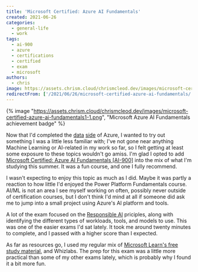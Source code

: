 ```yaml
---
title: 'Microsoft Certified: Azure AI Fundamentals'
created: 2021-06-26
categories:
  - general-life
  - work
tags:
  - ai-900
  - azure
  - certifications
  - certified
  - exam
  - microsoft
authors:
  - chris
image: https://assets.chrism.cloud/chrismcleod.dev/images/microsoft-certified-azure-ai-fundamentals1-1.png
redirectFrom: ['/2021/06/26/microsoft-certified-azure-ai-fundamentals/']
---
```


{% image "https://assets.chrism.cloud/chrismcleod.dev/images/microsoft-certified-azure-ai-fundamentals1-1.png", "Microsoft Azure AI Fundamentals achievement badge" %}

Now that I'd completed the [data](https://chrismcleod.dev/2021/06/01/microsoft-certified-azure-data-fundamentals/) [side](https://chrismcleod.dev/2021/06/13/microsoft-certified-power-platform-fundamentals/) of Azure, I wanted to try out something I was a little less familiar with; I've not gone near anything Machine Learning or AI-related in my work so far, so I felt getting at least some exposure to these topics wouldn't go amiss. I'm glad I opted to add [Microsoft Certified: Azure AI Fundamentals \[AI-900\]](https://www.credly.com/badges/a4dd4daa-9cb8-4706-bbba-924de3e8eff4/public_url) into the mix of what I'm studying this summer. It was a fun course, and one I fully recommend.

I wasn't expecting to enjoy this topic as much as I did. Maybe it was partly a reaction to how little I'd enjoyed the Power Platform Fundamentals course. AI/ML is not an area I see myself working on often, possibly never outside of certification courses, but I don't think I'd mind at all if someone did ask me to jump into a small project using Azure's AI platform and tools.

A lot of the exam focused on the [Responsible AI](https://www.microsoft.com/en-gb/ai/responsible-ai) priciples, along with identifying the different types of workloads, tools, and models to use. This was one of the easier exams I'd sat lately. It took me around twenty minutes to complete, and I passed with a higher score than I expected.

As far as resources go, I used my regular mix of [Microsoft Learn's free study material](https://docs.microsoft.com/en-gb/learn/certifications/microsoft-365-fundamentals/), and Whizlabs. The prep for this exam was a little more practical than some of my other exams lately, which is probably why I found it a bit more fun.
